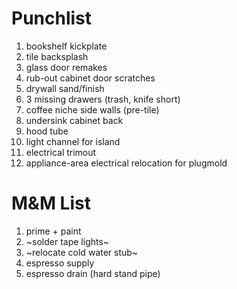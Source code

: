 # Punchlist

1. bookshelf kickplate
1. tile backsplash
1. glass door remakes
1. rub-out cabinet door scratches
1. drywall sand/finish
1. 3 missing drawers (trash, knife short)
1. coffee niche side walls (pre-tile)
1. undersink cabinet back
1. hood tube
1. light channel for island
1. electrical trimout
1. appliance-area electrical relocation for plugmold


# M&M List

1. prime + paint
1. ~solder tape lights~
1. ~relocate cold water stub~
1. espresso supply
1. espresso drain (hard stand pipe)
